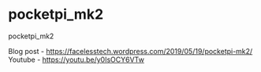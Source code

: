 # pocketpi_mk2
pocketpi_mk2

Blog post - https://facelesstech.wordpress.com/2019/05/19/pocketpi-mk2/
Youtube - https://youtu.be/y0IsOCY6VTw
